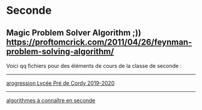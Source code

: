 # Seconde

Magic Problem Solver Algorithm ;)) https://proftomcrick.com/2011/04/26/feynman-problem-solving-algorithm/
---------------------------------------------------------------------------------------------------------------------------

Voici qq fichiers pour des éléments de cours de la classe de seconde :



-----------------------------------------------------------------------------------------------------------------------------
[arogression Lycée Pré de Cordy 2019-2020](https://github.com/Math13Net/seconde/blob/master/progression_seconde)


---------------------------------------------------------------------------------------------------------------------------
[algorithmes à connaître en seconde](https://github.com/Math13Net/seconde/blob/master/algorithms)
